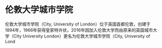 # 伦敦大学城市学院

伦敦大学城市学院（City, University of London）位于英国首都伦敦，创建于1894年，1966年获得皇家特许状，2016年因加入伦敦大学而由原来的英国城市大学（City University London）更名为伦敦大学城市学院（City, University of Lond
